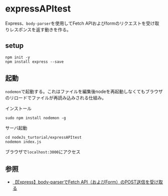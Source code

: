 # expressAPItest

Express、`body-parser`を使用してFetch APIおよびformのリクエストを受け取りレスポンスを返す動きを作る。

## setup

```
npm init -y 
npm install express --save
```

## 起動
`nodemon`で起動する。これはファイルを編集後nodeを再起動しなくてもブラウザのリロードでファイルが再読み込みされる仕組み。

インストール
```
sudo npm install nodemon -g
```

サーバ起動
```
cd nodeJs_turtorial/expressAPItest
nodemon index.js
```
ブラウザで`localhost:3000`にアクセス

## 参照
- [【Express】body-parserでFetch API（およびForm）のPOST送信を受け取る](https://www.i-ryo.com/entry/2020/08/30/095357)